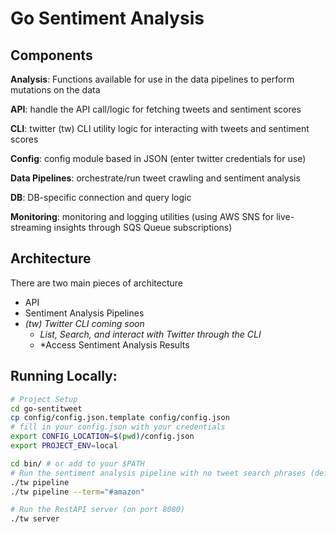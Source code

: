 # Go Sentiment Analysis

## Components

**Analysis**: Functions available for use in the data pipelines to perform mutations on the data

**API**: handle the API call/logic for fetching tweets and sentiment scores

**CLI**: twitter (tw) CLI utility logic for interacting with tweets and sentiment scores  

**Config**: config module based in JSON (enter twitter credentials for use)

**Data Pipelines**: orchestrate/run tweet crawling and sentiment analysis

**DB**: DB-specific connection and query logic

**Monitoring**: monitoring and logging utilities (using AWS SNS for live-streaming insights through SQS Queue subscriptions)


## Architecture

There are two main pieces of architecture

- API
- Sentiment Analysis Pipelines
- *(tw) Twitter CLI coming soon*
    - *List, Search, and interact with Twitter through the CLI*
    - *Access Sentiment Analysis Results

## Running Locally:
```bash
# Project Setup
cd go-sentitweet
cp config/config.json.template config/config.json
# fill in your config.json with your credentials
export CONFIG_LOCATION=$(pwd)/config.json
export PROJECT_ENV=local

cd bin/ # or add to your $PATH
# Run the sentiment analysis pipeline with no tweet search phrases (default #nft)
./tw pipeline 
./tw pipeline --term="#amazon"

# Run the RestAPI server (on port 8080)
./tw server
```
